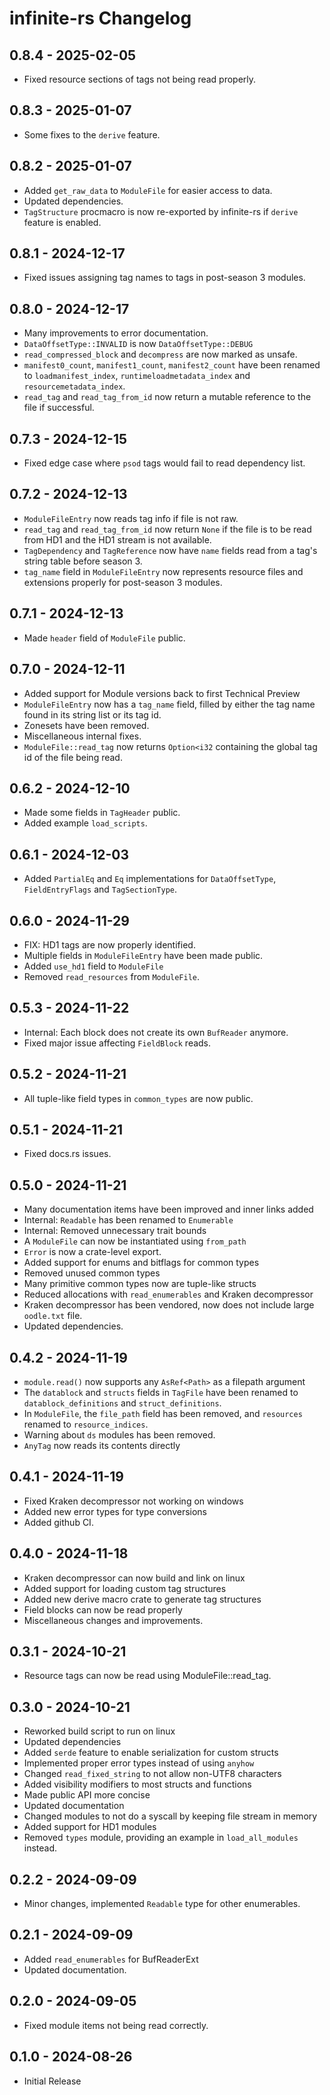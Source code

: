 # infinite-rs Changelog

## 0.8.4 - 2025-02-05
- Fixed resource sections of tags not being read properly.

## 0.8.3 - 2025-01-07
- Some fixes to the `derive` feature.

## 0.8.2 - 2025-01-07
- Added `get_raw_data` to `ModuleFile` for easier access to data.
- Updated dependencies.
- `TagStructure` procmacro is now re-exported by infinite-rs if `derive` feature is enabled.

## 0.8.1 - 2024-12-17
- Fixed issues assigning tag names to tags in post-season 3 modules.

## 0.8.0 - 2024-12-17
- Many improvements to error documentation.
- `DataOffsetType::INVALID` is now `DataOffsetType::DEBUG`
- `read_compressed_block` and `decompress` are now marked as unsafe.
- `manifest0_count`, `manifest1_count`, `manifest2_count` have been renamed to `loadmanifest_index`, `runtimeloadmetadata_index` and `resourcemetadata_index`.
- `read_tag` and `read_tag_from_id` now return a mutable reference to the file if successful.

## 0.7.3 - 2024-12-15
- Fixed edge case where `psod` tags would fail to read dependency list. 

## 0.7.2 - 2024-12-13
- `ModuleFileEntry` now reads tag info if file is not raw.
- `read_tag` and `read_tag_from_id` now return `None` if the file is to be read from HD1 and the HD1 stream is not available.
- `TagDependency` and `TagReference` now have `name` fields read from a tag's string table before season 3.
- `tag_name` field in `ModuleFileEntry` now represents resource files and extensions properly for post-season 3 modules.

## 0.7.1 - 2024-12-13
- Made `header` field of `ModuleFile` public.

## 0.7.0 - 2024-12-11
- Added support for Module versions back to first Technical Preview
- `ModuleFileEntry` now has a `tag_name` field, filled by either the tag name found in its string list or its tag id. 
- Zonesets have been removed.
- Miscellaneous internal fixes.
- `ModuleFile::read_tag` now returns `Option<i32` containing the global tag id of the file being read.

## 0.6.2 - 2024-12-10
- Made some fields in `TagHeader` public.
- Added example `load_scripts`.

## 0.6.1 - 2024-12-03
- Added `PartialEq` and `Eq` implementations for `DataOffsetType`, `FieldEntryFlags` and `TagSectionType`.

## 0.6.0 - 2024-11-29
- FIX: HD1 tags are now properly identified.
- Multiple fields in `ModuleFileEntry` have been made public.
- Added `use_hd1` field to `ModuleFile`
- Removed `read_resources` from `ModuleFile`.

## 0.5.3 - 2024-11-22
- Internal: Each block does not create its own `BufReader` anymore.
- Fixed major issue affecting `FieldBlock` reads.

## 0.5.2 - 2024-11-21
- All tuple-like field types in `common_types` are now public.

## 0.5.1 - 2024-11-21
- Fixed docs.rs issues.

## 0.5.0 - 2024-11-21
- Many documentation items have been improved and inner links added
- Internal: `Readable` has been renamed to `Enumerable`
- Internal: Removed unnecessary trait bounds
- A `ModuleFile` can now be instantiated using `from_path`
- `Error` is now a crate-level export.
- Added support for enums and bitflags for common types
- Removed unused common types
- Many primitive common types now are tuple-like structs
- Reduced allocations with `read_enumerables` and Kraken decompressor
- Kraken decompressor has been vendored, now does not include large `oodle.txt` file.
- Updated dependencies.

## 0.4.2 - 2024-11-19
-  `module.read()` now supports any `AsRef<Path>` as a filepath argument
- The `datablock` and `structs` fields in `TagFile` have been renamed to `datablock_definitions` and `struct_definitions`.
- In `ModuleFile`, the `file_path` field has been removed, and `resources` renamed to `resource_indices`.
- Warning about `ds` modules has been removed.
- `AnyTag` now reads its contents directly

## 0.4.1 - 2024-11-19
- Fixed Kraken decompressor not working on windows
- Added new error types for type conversions
- Added github CI.

## 0.4.0 - 2024-11-18
- Kraken decompressor can now build and link on linux
- Added support for loading custom tag structures
- Added new derive macro crate to generate tag structures
- Field blocks can now be read properly
- Miscellaneous changes and improvements.

## 0.3.1 - 2024-10-21
- Resource tags can now be read using ModuleFile::read_tag.

## 0.3.0 - 2024-10-21
- Reworked build script to run on linux
- Updated dependencies
- Added `serde` feature to enable serialization for custom structs
- Implemented proper error types instead of using `anyhow`
- Changed `read_fixed_string` to not allow non-UTF8 characters
- Added visibility modifiers to most structs and functions
- Made public API more concise
- Updated documentation
- Changed modules to not do a syscall by keeping file stream in memory
- Added support for HD1 modules
- Removed `types` module, providing an example in `load_all_modules` instead.
## 0.2.2 - 2024-09-09
- Minor changes, implemented `Readable` type for other enumerables.
## 0.2.1 - 2024-09-09
- Added `read_enumerables` for BufReaderExt
- Updated documentation.
## 0.2.0 - 2024-09-05
- Fixed module items not being read correctly.
## 0.1.0 - 2024-08-26
- Initial Release
